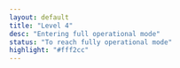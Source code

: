 ```yaml
---
layout: default
title: "Level 4"
desc: "Entering full operational mode"
status: "To reach fully operational mode"
highlight: "#fff2cc"
---
```

